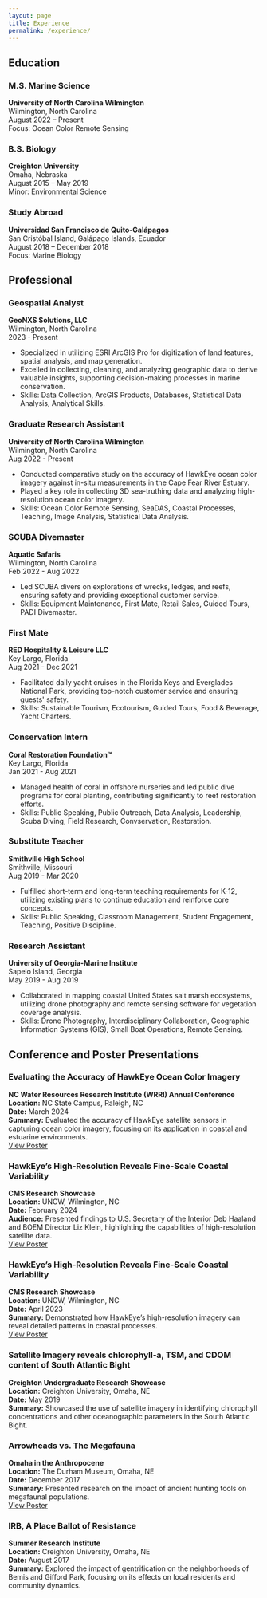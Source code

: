 ```yaml
---
layout: page
title: Experience
permalink: /experience/
---
```

## Education

### M.S. Marine Science
**University of North Carolina Wilmington**  
Wilmington, North Carolina  
August 2022 – Present   
Focus: Ocean Color Remote Sensing

### B.S. Biology
**Creighton University**  
Omaha, Nebraska  
August 2015 – May 2019  
Minor: Environmental Science

### Study Abroad
**Universidad San Francisco de Quito-Galápagos**   
San Cristóbal Island, Galápago Islands, Ecuador    
August 2018 – December 2018   
Focus: Marine Biology  

## Professional

### Geospatial Analyst
**GeoNXS Solutions, LLC**  
Wilmington, North Carolina  
2023 - Present  

- Specialized in utilizing ESRI ArcGIS Pro for digitization of land features, spatial analysis, and map generation.
- Excelled in collecting, cleaning, and analyzing geographic data to derive valuable insights, supporting decision-making processes in marine conservation.
- Skills: Data Collection, ArcGIS Products, Databases, Statistical Data Analysis, Analytical Skills.

### Graduate Research Assistant
**University of North Carolina Wilmington**  
Wilmington, North Carolina  
Aug 2022 - Present  

- Conducted comparative study on the accuracy of HawkEye ocean color imagery against in-situ measurements in the Cape Fear River Estuary.
- Played a key role in collecting 3D sea-truthing data and analyzing high-resolution ocean color imagery.
- Skills: Ocean Color Remote Sensing, SeaDAS, Coastal Processes, Teaching, Image Analysis, Statistical Data Analysis.

### SCUBA Divemaster
**Aquatic Safaris**  
Wilmington, North Carolina  
Feb 2022 - Aug 2022  

- Led SCUBA divers on explorations of wrecks, ledges, and reefs, ensuring safety and providing exceptional customer service.
- Skills: Equipment Maintenance, First Mate, Retail Sales, Guided Tours, PADI Divemaster.

### First Mate
**RED Hospitality & Leisure LLC**  
Key Largo, Florida  
Aug 2021 - Dec 2021  

- Facilitated daily yacht cruises in the Florida Keys and Everglades National Park, providing top-notch customer service and ensuring guests' safety.
- Skills: Sustainable Tourism, Ecotourism, Guided Tours, Food & Beverage, Yacht Charters.

### Conservation Intern
**Coral Restoration Foundation™**  
Key Largo, Florida  
Jan 2021 - Aug 2021  

- Managed health of coral in offshore nurseries and led public dive programs for coral planting, contributing significantly to reef restoration efforts.
- Skills: Public Speaking, Public Outreach, Data Analysis, Leadership, Scuba Diving, Field Research, Convservation, Restoration.

### Substitute Teacher
**Smithville High School**  
Smithville, Missouri  
Aug 2019 - Mar 2020  

- Fulfilled short-term and long-term teaching requirements for K-12, utilizing existing plans to continue education and reinforce core concepts.
- Skills: Public Speaking, Classroom Management, Student Engagement, Teaching, Positive Discipline.

### Research Assistant
**University of Georgia-Marine Institute**  
Sapelo Island, Georgia  
May 2019 - Aug 2019  

- Collaborated in mapping coastal United States salt marsh ecosystems, utilizing drone photography and remote sensing software for vegetation coverage analysis.
- Skills: Drone Photography, Interdisciplinary Collaboration, Geographic Information Systems (GIS), Small Boat Operations, Remote Sensing.

## Conference and Poster Presentations

### Evaluating the Accuracy of HawkEye Ocean Color Imagery
**NC Water Resources Research Institute (WRRI) Annual Conference**  
**Location:** NC State Campus, Raleigh, NC  
**Date:** March 2024  
**Summary:** Evaluated the accuracy of HawkEye satellite sensors in capturing ocean color imagery, focusing on its application in coastal and estuarine environments.  
[View Poster](https://dinodiver.github.io/mitchtorkportfolio/assets/posters/WRRI_poster.pdf)

### HawkEye’s High-Resolution Reveals Fine-Scale Coastal Variability
**CMS Research Showcase**  
**Location:** UNCW, Wilmington, NC  
**Date:** February 2024  
**Audience:** Presented findings to U.S. Secretary of the Interior Deb Haaland and BOEM Director Liz Klein, highlighting the capabilities of high-resolution satellite data.  
[View Poster](https://dinodiver.github.io/mitchtorkportfolio/assets/posters/cms_summer_23.pdf)

### HawkEye’s High-Resolution Reveals Fine-Scale Coastal Variability
**CMS Research Showcase**  
**Location:** UNCW, Wilmington, NC  
**Date:** April 2023  
**Summary:** Demonstrated how HawkEye’s high-resolution imagery can reveal detailed patterns in coastal processes.  
[View Poster](https://dinodiver.github.io/mitchtorkportfolio/assets/posters/cms_summer_23.pdf)

### Satellite Imagery reveals chlorophyll-a, TSM, and CDOM content of South Atlantic Bight
**Creighton Undergraduate Research Showcase**  
**Location:** Creighton University, Omaha, NE  
**Date:** May 2019  
**Summary:** Showcased the use of satellite imagery in identifying chlorophyll concentrations and other oceanographic parameters in the South Atlantic Bight.  

### Arrowheads vs. The Megafauna
**Omaha in the Anthropocene**  
**Location:** The Durham Museum, Omaha, NE  
**Date:** December 2017  
**Summary:** Presented research on the impact of ancient hunting tools on megafaunal populations.    
[View Poster](https://dinodiver.github.io/mitchtorkportfolio/assets/posters/arrowheads_vs_megafauna.pdf)

### IRB, A Place Ballot of Resistance
**Summer Research Institute**  
**Location:** Creighton University, Omaha, NE  
**Date:** August 2017  
**Summary:** Explored the impact of gentrification on the neighborhoods of Bemis and Gifford Park, focusing on its effects on local residents and community dynamics. 

